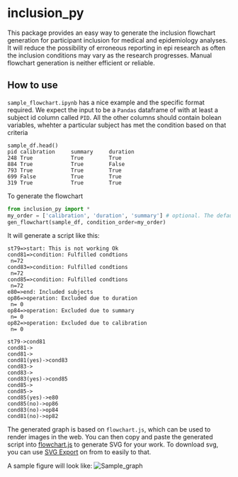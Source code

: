 # inclusion_py
This package provides an easy way to generate the inclusion flowchart generation for participant inclusion for medical and epidemiology analyses. It will reduce the possibility of erroneous reporting in epi research as often the inclusion conditions may vary as the research progresses. Manual flowchart generation is neither efficient or reliable. 

## How to use 
`sample_flowchart.ipynb` has a nice example and the specific format required. We expect the input to be a `Pandas` dataframe of with at least a subject id column called `PID`. All the other columns should contain bolean variables, whehter a particular subject has met the condition based on that criteria
```
sample_df.head()
pid	calibration     summary	    duration
248	True	        True	    True
884	True	        True	    False
793	True	        True	    True
699	False	        True	    True
319	True	        True	    True
```

To generate the flowchart 
```python
from inclusion_py import *
my_order = ['calibration', 'duration', 'summary'] # optional. The default ordering will be used if not specified
gen_flowchart(sample_df, condition_order=my_order)
```
It will generate a script like this:
```
st79=>start: This is not working Ok
cond81=>condition: Fulfilled condtions 
 n=72
cond83=>condition: Fulfilled condtions 
 n=72
cond85=>condition: Fulfilled condtions 
 n=72
e80=>end: Included subjects
op86=>operation: Excluded due to duration
 n= 0
op84=>operation: Excluded due to summary
 n= 0
op82=>operation: Excluded due to calibration
 n= 0

st79->cond81
cond81->
cond81->
cond81(yes)->cond83
cond83->
cond83->
cond83(yes)->cond85
cond85->
cond85->
cond85(yes)->e80
cond85(no)->op86
cond83(no)->op84
cond81(no)->op82
```
The generated graph is based on `flowchart.js`, which can be used to render images in the web.
You can then copy and paste the generated script into [flowchart.js](http://flowchart.js.org]) to generate SVG for your
work. To download svg, you can use [SVG Export](https://chrome.google.com/webstore/detail/svg-export/naeaaedieihlkmdajjefioajbbdbdjgp?hl=en-GB)
on from to easily to that.

A sample figure will look like:
![Sample_graph](./sample_graph.png)
